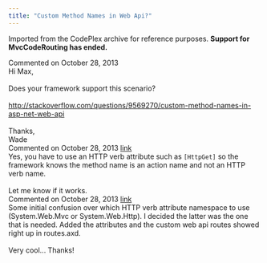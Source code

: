 ```yaml
---
title: "Custom Method Names in Web Api?"
---
```

<div class="note">
   <p>
      Imported from the CodePlex archive for reference purposes. <b>Support for MvcCodeRouting has ended.</b></p>
</div>
<div id="post1113247" class="discussion-comment op">
   <div class="discussion-header">Commented on 
      <time datetime="2013-10-28T11:01:43.24-07:00" title="2013-10-28T11:01:43.24-07:00">October 28, 2013</time>
   </div>
   <div class="discussion-message">Hi Max,<br />
<br />
Does your framework support this scenario?<br />
<br />
<a href="http://stackoverflow.com/questions/9569270/custom-method-names-in-asp-net-web-api" rel="nofollow">http://stackoverflow.com/questions/9569270/custom-method-names-in-asp-net-web-api</a><br />
<br />
Thanks,<br />
Wade<br />
</div>
</div>
<div id="post1113255" class="discussion-comment marked-as-answer">
   <div class="discussion-header">Commented on 
      <time datetime="2013-10-28T11:10:17.577-07:00" title="2013-10-28T11:10:17.577-07:00">October 28, 2013</time> <a href="#post1113255" class="post-link">link</a></div>
   <div class="discussion-message">Yes, you have to use an HTTP verb attribute such as <code>[HttpGet]</code> so the framework knows the method name is an action name and not an HTTP verb name.<br />
<br />
Let me know if it works.<br />
</div>
</div>
<div id="post1113266" class="discussion-comment">
   <div class="discussion-header">Commented on 
      <time datetime="2013-10-28T11:32:46.25-07:00" title="2013-10-28T11:32:46.25-07:00">October 28, 2013</time> <a href="#post1113266" class="post-link">link</a></div>
   <div class="discussion-message">Some initial confusion over which HTTP verb attribute namespace to use (System.Web.Mvc or System.Web.Http). I decided the latter was the one that is needed. Added the attributes and the custom web api routes showed right up in routes.axd. <br />
<br />
Very cool... Thanks! <br />
</div>
</div>